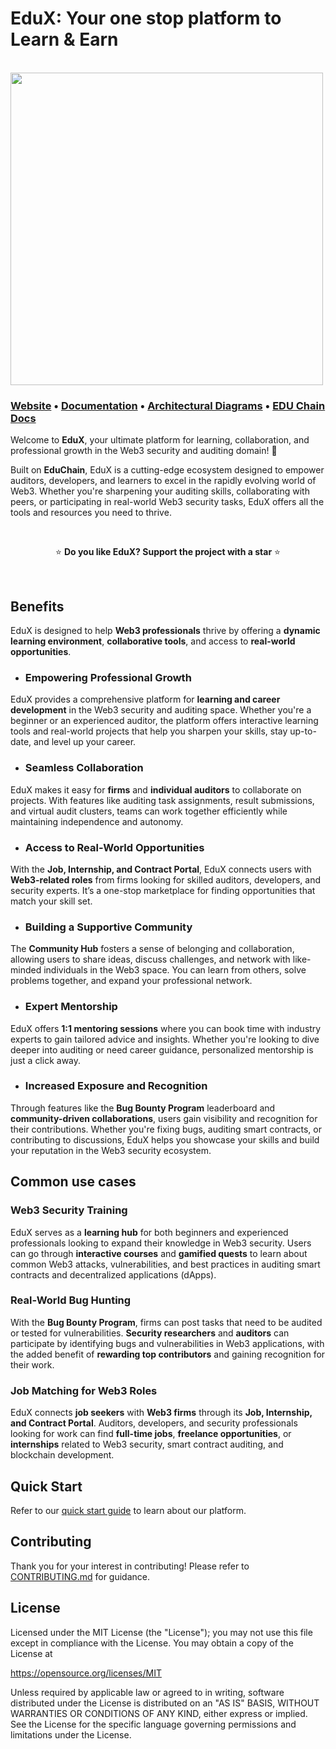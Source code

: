 # EduX: Your one stop platform to Learn & Earn
<br>
<a href="https://www.vcluster.com"><img src="docs/static/media/vcluster_horizontal_black.svg" width="500"></a>

### **[Website](https://www.vcluster.com)** • **[Documentation](https://edux.gitbook.io/edux-docs)** • **[Architectural Diagrams](https://www.vcluster.com/docs/what-are-virtual-clusters)** • **[EDU Chain Docs](https://devdocs.opencampus.xyz/)**


Welcome to **EduX**, your ultimate platform for learning, collaboration, and professional growth in the Web3 security and auditing domain! 🚀

Built on **EduChain**, EduX is a cutting-edge ecosystem designed to empower auditors, developers, and learners to excel in the rapidly evolving world of Web3. Whether you're sharpening your auditing skills, collaborating with peers, or participating in real-world Web3 security tasks, EduX offers all the tools and resources you need to thrive.

<br>

<p align="center">
⭐️ <strong>Do you like EduX? Support the project with a star</strong> ⭐️
</p>

<br>

## Benefits

EduX is designed to help **Web3 professionals** thrive by offering a **dynamic learning environment**, **collaborative tools**, and access to **real-world opportunities**.

- ### Empowering Professional Growth

EduX provides a comprehensive platform for **learning and career development** in the Web3 security and auditing space. Whether you're a beginner or an experienced auditor, the platform offers interactive learning tools and real-world projects that help you sharpen your skills, stay up-to-date, and level up your career.

- ### Seamless Collaboration

EduX makes it easy for **firms** and **individual auditors** to collaborate on projects. With features like auditing task assignments, result submissions, and virtual audit clusters, teams can work together efficiently while maintaining independence and autonomy.

- ### Access to Real-World Opportunities

With the **Job, Internship, and Contract Portal**, EduX connects users with **Web3-related roles** from firms looking for skilled auditors, developers, and security experts. It’s a one-stop marketplace for finding opportunities that match your skill set.

- ### Building a Supportive Community

The **Community Hub** fosters a sense of belonging and collaboration, allowing users to share ideas, discuss challenges, and network with like-minded individuals in the Web3 space. You can learn from others, solve problems together, and expand your professional network.

- ### Expert Mentorship

EduX offers **1:1 mentoring sessions** where you can book time with industry experts to gain tailored advice and insights. Whether you're looking to dive deeper into auditing or need career guidance, personalized mentorship is just a click away.

- ### Increased Exposure and Recognition

Through features like the **Bug Bounty Program** leaderboard and **community-driven collaborations**, users gain visibility and recognition for their contributions. Whether you're fixing bugs, auditing smart contracts, or contributing to discussions, EduX helps you showcase your skills and build your reputation in the Web3 security ecosystem.

## Common use cases

### Web3 Security Training

EduX serves as a **learning hub** for both beginners and experienced professionals looking to expand their knowledge in Web3 security. Users can go through **interactive courses** and **gamified quests** to learn about common Web3 attacks, vulnerabilities, and best practices in auditing smart contracts and decentralized applications (dApps).

### Real-World Bug Hunting

With the **Bug Bounty Program**, firms can post tasks that need to be audited or tested for vulnerabilities. **Security researchers** and **auditors** can participate by identifying bugs and vulnerabilities in Web3 applications, with the added benefit of **rewarding top contributors** and gaining recognition for their work.

### **Job Matching for Web3 Roles**

EduX connects **job seekers** with **Web3 firms** through its **Job, Internship, and Contract Portal**. Auditors, developers, and security professionals looking for work can find **full-time jobs**, **freelance opportunities**, or **internships** related to Web3 security, smart contract auditing, and blockchain development.

## Quick Start

Refer to our [quick start guide](https://edux.gitbook.io/edux-docs/getting-started/quickstart) to learn about our platform.

## Contributing

Thank you for your interest in contributing! Please refer to
[CONTRIBUTING.md](https://github.com/loft-sh/vcluster/blob/main/CONTRIBUTING.md) for guidance.

## License


Licensed under the MIT License (the "License"); you may not use this file except in compliance with the License. You may obtain a copy of the License at

<https://opensource.org/licenses/MIT>

Unless required by applicable law or agreed to in writing, software distributed under the License is distributed on an "AS IS" BASIS, WITHOUT WARRANTIES OR CONDITIONS OF ANY KIND, either express or implied. See the License for the specific language governing permissions and limitations under the License.
